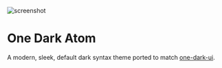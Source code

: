 ![screenshot](https://cl.ly/ce135b2dd804/image)

# One Dark Atom

A modern, sleek, default dark syntax theme ported to match [one-dark-ui](https://github.com/atom/one-dark-ui).

